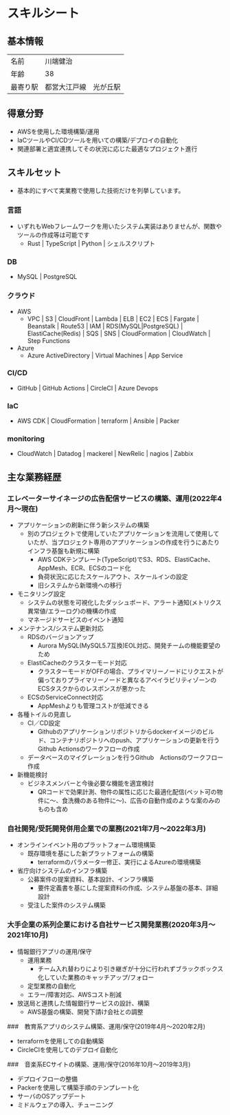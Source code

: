 # スキルシート
## 基本情報
|  |  |
| --- | --- |
| 名前 | 川端健治 |
| 年齢 | 38 |
| 最寄り駅 | 都営大江戸線　光が丘駅 |
## 得意分野
- AWSを使用した環境構築/運用
- IaCツールやCI/CDツールを用いての構築/デプロイの自動化
- 関連部署と適宜連携してその状況に応じた最適なプロジェクト進行
## スキルセット
- 基本的にすべて実業務で使用した技術だけを列挙しています。
### 言語
- いずれもWebフレームワークを用いたシステム実装はありませんが、関数やツールの作成等は可能です
  - Rust | TypeScript | Python | シェルスクリプト
### DB
- MySQL | PostgreSQL
### クラウド
- AWS
  - VPC | S3 | CloudFront | Lambda | ELB | EC2 | ECS | Fargate | Beanstalk | Route53 | IAM | RDS(MySQL|PostgreSQL) | ElastiCache(Redis) | SQS | SNS | CloudFormation | CloudWatch | Step Functions
- Azure
  -  Azure ActiveDirectory | Virtual Machines | App Service
### CI/CD
  -  GitHub | GitHub Actions | CircleCI | Azure Devops
### IaC
  -  AWS CDK | CloudFormation | terraform | Ansible | Packer
### monitoring
  -  CloudWatch | Datadog | mackerel | NewRelic | nagios | Zabbix
## 主な業務経歴
### エレベーターサイネージの広告配信サービスの構築、運用(2022年4月〜現在)
- アプリケーションの刷新に伴う新システムの構築
  - 別のプロジェクトで使用していたアプリケーションを流用して使用していたが、当プロジェクト専用のアプリケーションの作成を行うにあたりインフラ基盤も新規に構築
    - AWS CDKテンプレート(TypeScript)でS3、RDS、ElastiCache、AppMesh、ECR、ECSのコード化
    - 負荷状況に応じたスケールアウト、スケールインの設定
    - 旧システムから新環境への移行
- モニタリング設定
  - システムの状態を可視化したダッシュボード、アラート通知(メトリクス異常値/エラーログ)の機構の作成
  - マネージドサービスのイベント通知
- メンテナンス/システム更新対応
  - RDSのバージョンアップ
    - Aurora MySQL(MySQL5.7互換)EOL対応、開発チームの機能要望のため
  - ElastiCacheのクラスターモード対応
    - クラスターモードがOFFの場合、プライマリーノードにリクエストが偏っておりプライマリーノードと異なるアベイラビリティゾーンのECSタスクからのレスポンスが悪かった
  - ECSのServiceConnect対応
    - AppMeshよりも管理コストが低減できる
- 各種トイルの見直し
  - CI／CD設定
    - Githubのアプリケーションリポジトリからdockerイメージのビルド、コンテナリポジトリへのpush、アプリケーションの更新を行うGithub Actionsのワークフローの作成
  - データベースのマイグレーションを行うGithub　Actionsのワークフロー作成
- 新機能検討
  - ビジネスメンバーと今後必要な機能を適宜検討
    - QRコードで効果計測、物件の属性に応じた最適化配信(ペット可の物件に〜、食洗機のある物件に〜)、広告の自動作成のような案のみのものも含め

### 自社開発/受託開発併用企業での業務(2021年7月〜2022年3月)
- オンラインイベント用のプラットフォーム環境構築
  - 既存環境を基にした新プラットフォームの構築
    - terraformのパラメーター修正、実行によるAzureの環境構築
- 省庁向けシステムのインフラ構築
  - 公募案件の提案資料、基本設計、インフラ構築
    - 要件定義書を基にした提案資料の作成、システム基盤の基本、詳細設計
  - 受注した案件のシステム構築

### 大手企業の系列企業における自社サービス開発業務(2020年3月〜2021年10月)
- 情報銀行アプリの運用/保守
  - 運用業務
    - チーム入れ替わりにより引き継ぎが十分に行われずブラックボックス化していた業務のキャッチアップ/フォロー
  - 定型業務の自動化
  - エラー/障害対応、AWSコスト削減
- 放送局と連携した情報銀行サービスの設計、構築
  - AWS基盤の構築、開発下請け会社との調整

###　教育系アプリのシステム構築、運用/保守(2019年4月〜2020年2月)
- terraformを使用しての自動構築
- CircleCIを使用してのデプロイ自動化

###　音楽系ECサイトの構築、運用/保守(2016年10月〜2019年3月)
- デプロイフローの整備
- Packerを使用して構築手順のテンプレート化
- サーバのOSアップデート
- ミドルウェアの導入、チューニング

